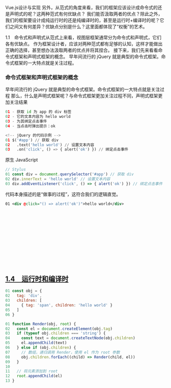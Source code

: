 Vue.js设计与实现
另外，从范式的角度来看，我们的框架应该设计成命令式的还是声明式的呢？这两种范式有何优缺点？
我们能否汲取两者的优点？除此之外，我们的框架要设计成纯运行时的还是纯编译时的，甚至是运行时+编译时的呢？它们之间又有何差异？优缺点分别是什么？这里面都体现了“权衡”的艺术。






1.1　命令式和声明式从范式上来看，视图层框架通常分为命令式和声明式，它们各有优缺点。
作为框架设计者，应该对两种范式都有足够的认知，这样才能做出正确的选择，甚至想办法汲取两者的优点并将其捏合。
接下来，我们先来看看命令式框架和声明式框架的概念。
早年间流行的 jQuery 就是典型的命令式框架。命令式框架的一大特点就是关注过程。


### 命令式框架和声明式框架的概念
早年间流行的 jQuery 就是典型的命令式框架。命令式框架的一大特点就是关注过程
那么，什么是声明式框架呢？与命令式框架更加关注过程不同，声明式框架更加关注结果

```python
01 - 获取 id 为 app 的 div 标签
02 - 它的文本内容为 hello world
03 - 为其绑定点击事件
04 - 当点击时弹出提示：ok

```

```python
<!-- jQuery 的代码示例 -->
01 $('#app') // 获取 div
02   .text('hello world') // 设置文本内容
03   .on('click', () => { alert('ok') }) // 绑定点击事件
```

原生 JavaScript 

```js
// Stylus
01 const div = document.querySelector('#app') // 获取 div
02 div.innerText = 'hello world' // 设置文本内容
03 div.addEventListener('click', () => { alert('ok') }) // 绑定点击事件
```

代码本身描述的是“做事的过程”，这符合我们的逻辑直觉。

```XML
01 <div @click="() => alert('ok')">hello world</div>
```

```

```

```

```

```

```

```

```

```

```

```

```

```

```

```

```

```

```

```

```

```

```

```

```

```

```
## [1.4　运行时和编译时](https://weread.qq.com/web/reader/c5c32170813ab7177g0181aek16732dc0161679091c5aeb1)
```javaScript
01 const obj = {
02   tag: 'div',
03   children: [
04     { tag: 'span', children: 'hello world' }
05   ]
06 }
```

```javaScript
01 function Render(obj, root) {
02   const el = document.createElement(obj.tag)
03   if (typeof obj.children === 'string') {
04     const text = document.createTextNode(obj.children)
05     el.appendChild(text)
06   } else if (obj.children) {
07     // 数组，递归调用 Render，使用 el 作为 root 参数
08     obj.children.forEach((child) => Render(child, el))
09   }
10
11   // 将元素添加到 root
12   root.appendChild(el)
13 }

```
